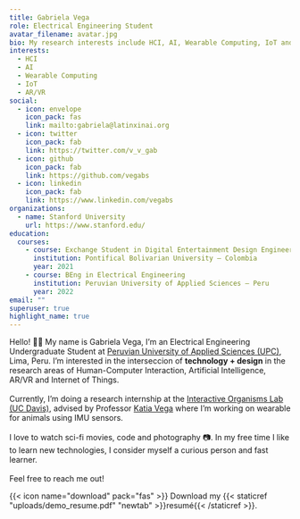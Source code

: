 ```yaml
---
title: Gabriela Vega
role: Electrical Engineering Student
avatar_filename: avatar.jpg
bio: My research interests include HCI, AI, Wearable Computing, IoT and AR/VR.
interests:
  - HCI
  - AI
  - Wearable Computing
  - IoT
  - AR/VR
social:
  - icon: envelope
    icon_pack: fas
    link: mailto:gabriela@latinxinai.org
  - icon: twitter
    icon_pack: fab
    link: https://twitter.com/v_v_gab
  - icon: github
    icon_pack: fab
    link: https://github.com/vegabs
  - icon: linkedin
    icon_pack: fab
    link: https://www.linkedin.com/vegabs
organizations:
  - name: Stanford University
    url: https://www.stanford.edu/
education:
  courses:
    - course: Exchange Student in Digital Entertainment Design Engineering
      institution: Pontifical Bolivarian University – Colombia
      year: 2021
    - course: BEng in Electrical Engineering
      institution: Peruvian University of Applied Sciences – Peru
      year: 2022
email: ""
superuser: true
highlight_name: true
---
```

Hello! 👋🏻 My name is Gabriela Vega, I’m an Electrical Engineering Undergraduate Student at [Peruvian University of Applied Sciences (UPC)](http://upc.edu.pe/), Lima, Peru. I’m interested in the interseccion of **technology + design** in the research areas of Human-Computer Interaction, Artificial Intelligence, AR/VR and Internet of Things.\
\
Currently, I’m doing a research internship at the [Interactive Organisms Lab (UC Davis)](http://iolab.ucdavis.edu/people.html), advised by Professor [Katia Vega](https://scholar.google.com/citations?user=No4mGbsAAAAJ&hl=es) where I’m working on wearable for animals using IMU sensors.\
\
I love to watch sci-fi movies, code and photography 📷. In my free time I like to learn new technologies, I consider myself a curious person and fast learner.\
\
Feel free to reach me out!

{{< icon name="download" pack="fas" >}} Download my {{< staticref "uploads/demo_resume.pdf" "newtab" >}}resumé{{< /staticref >}}.